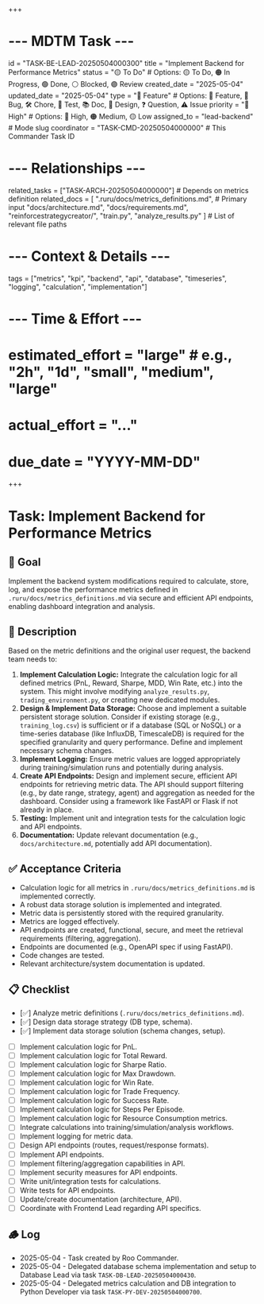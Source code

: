+++
# --- MDTM Task ---
id = "TASK-BE-LEAD-20250504000300"
title = "Implement Backend for Performance Metrics"
status = "🟡 To Do" # Options: 🟡 To Do, 🟠 In Progress, 🟢 Done, ⚪ Blocked, 🟣 Review
created_date = "2025-05-04"
updated_date = "2025-05-04"
type = "🌟 Feature" # Options: 🌟 Feature, 🐞 Bug, 🛠️ Chore, 🧪 Test, 📚 Doc, 📐 Design, ❓ Question, ⚠️ Issue
priority = "🔴 High" # Options: 🔴 High, 🟠 Medium, 🟡 Low
assigned_to = "lead-backend" # Mode slug
coordinator = "TASK-CMD-20250504000000" # This Commander Task ID
# --- Relationships ---
related_tasks = ["TASK-ARCH-20250504000000"] # Depends on metrics definition
related_docs = [
    ".ruru/docs/metrics_definitions.md", # Primary input
    "docs/architecture.md",
    "docs/requirements.md",
    "reinforcestrategycreator/",
    "train.py",
    "analyze_results.py"
    ] # List of relevant file paths
# --- Context & Details ---
tags = ["metrics", "kpi", "backend", "api", "database", "timeseries", "logging", "calculation", "implementation"]
# --- Time & Effort ---
# estimated_effort = "large" # e.g., "2h", "1d", "small", "medium", "large"
# actual_effort = "..."
# due_date = "YYYY-MM-DD"
+++

# Task: Implement Backend for Performance Metrics

## 🎯 Goal

Implement the backend system modifications required to calculate, store, log, and expose the performance metrics defined in `.ruru/docs/metrics_definitions.md` via secure and efficient API endpoints, enabling dashboard integration and analysis.

## 📖 Description

Based on the metric definitions and the original user request, the backend team needs to:

1.  **Implement Calculation Logic:** Integrate the calculation logic for all defined metrics (PnL, Reward, Sharpe, MDD, Win Rate, etc.) into the system. This might involve modifying `analyze_results.py`, `trading_environment.py`, or creating new dedicated modules.
2.  **Design & Implement Data Storage:** Choose and implement a suitable persistent storage solution. Consider if existing storage (e.g., `training_log.csv`) is sufficient or if a database (SQL or NoSQL) or a time-series database (like InfluxDB, TimescaleDB) is required for the specified granularity and query performance. Define and implement necessary schema changes.
3.  **Implement Logging:** Ensure metric values are logged appropriately during training/simulation runs and potentially during analysis.
4.  **Create API Endpoints:** Design and implement secure, efficient API endpoints for retrieving metric data. The API should support filtering (e.g., by date range, strategy, agent) and aggregation as needed for the dashboard. Consider using a framework like FastAPI or Flask if not already in place.
5.  **Testing:** Implement unit and integration tests for the calculation logic and API endpoints.
6.  **Documentation:** Update relevant documentation (e.g., `docs/architecture.md`, potentially add API documentation).

## ✅ Acceptance Criteria

*   Calculation logic for all metrics in `.ruru/docs/metrics_definitions.md` is implemented correctly.
*   A robust data storage solution is implemented and integrated.
*   Metric data is persistently stored with the required granularity.
*   Metrics are logged effectively.
*   API endpoints are created, functional, secure, and meet the retrieval requirements (filtering, aggregation).
*   Endpoints are documented (e.g., OpenAPI spec if using FastAPI).
*   Code changes are tested.
*   Relevant architecture/system documentation is updated.

## 📋 Checklist

*   [✅] Analyze metric definitions (`.ruru/docs/metrics_definitions.md`).
*   [✅] Design data storage strategy (DB type, schema).
*   [✅] Implement data storage solution (schema changes, setup).
*   [ ] Implement calculation logic for PnL.
*   [ ] Implement calculation logic for Total Reward.
*   [ ] Implement calculation logic for Sharpe Ratio.
*   [ ] Implement calculation logic for Max Drawdown.
*   [ ] Implement calculation logic for Win Rate.
*   [ ] Implement calculation logic for Trade Frequency.
*   [ ] Implement calculation logic for Success Rate.
*   [ ] Implement calculation logic for Steps Per Episode.
*   [ ] Implement calculation logic for Resource Consumption metrics.
*   [ ] Integrate calculations into training/simulation/analysis workflows.
*   [ ] Implement logging for metric data.
*   [ ] Design API endpoints (routes, request/response formats).
*   [ ] Implement API endpoints.
*   [ ] Implement filtering/aggregation capabilities in API.
*   [ ] Implement security measures for API endpoints.
*   [ ] Write unit/integration tests for calculations.
*   [ ] Write tests for API endpoints.
*   [ ] Update/create documentation (architecture, API).
*   [ ] Coordinate with Frontend Lead regarding API specifics.

## 🪵 Log

*   2025-05-04 - Task created by Roo Commander.
*   2025-05-04 - Delegated database schema implementation and setup to Database Lead via task `TASK-DB-LEAD-20250504000430`.
*   2025-05-04 - Delegated metrics calculation and DB integration to Python Developer via task `TASK-PY-DEV-20250504000700`.